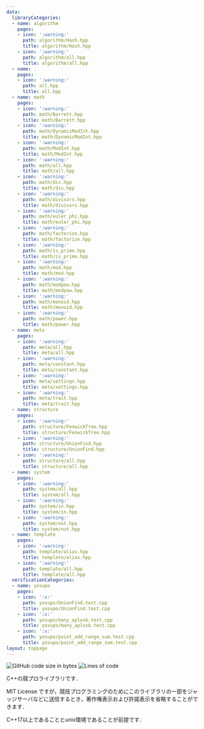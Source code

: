 ```yaml
---
data:
  libraryCategories:
  - name: algorithm
    pages:
    - icon: ':warning:'
      path: algorithm/Hash.hpp
      title: algorithm/Hash.hpp
    - icon: ':warning:'
      path: algorithm/all.hpp
      title: algorithm/all.hpp
  - name: .
    pages:
    - icon: ':warning:'
      path: all.hpp
      title: all.hpp
  - name: math
    pages:
    - icon: ':warning:'
      path: math/Barrett.hpp
      title: math/Barrett.hpp
    - icon: ':warning:'
      path: math/DynamicModInt.hpp
      title: math/DynamicModInt.hpp
    - icon: ':warning:'
      path: math/ModInt.hpp
      title: math/ModInt.hpp
    - icon: ':warning:'
      path: math/all.hpp
      title: math/all.hpp
    - icon: ':warning:'
      path: math/div.hpp
      title: math/div.hpp
    - icon: ':warning:'
      path: math/divisors.hpp
      title: math/divisors.hpp
    - icon: ':warning:'
      path: math/euler_phi.hpp
      title: math/euler_phi.hpp
    - icon: ':warning:'
      path: math/factorize.hpp
      title: math/factorize.hpp
    - icon: ':warning:'
      path: math/is_prime.hpp
      title: math/is_prime.hpp
    - icon: ':warning:'
      path: math/mod.hpp
      title: math/mod.hpp
    - icon: ':warning:'
      path: math/modpow.hpp
      title: math/modpow.hpp
    - icon: ':warning:'
      path: math/monoid.hpp
      title: math/monoid.hpp
    - icon: ':warning:'
      path: math/power.hpp
      title: math/power.hpp
  - name: meta
    pages:
    - icon: ':warning:'
      path: meta/all.hpp
      title: meta/all.hpp
    - icon: ':warning:'
      path: meta/constant.hpp
      title: meta/constant.hpp
    - icon: ':warning:'
      path: meta/settings.hpp
      title: meta/settings.hpp
    - icon: ':warning:'
      path: meta/trait.hpp
      title: meta/trait.hpp
  - name: structure
    pages:
    - icon: ':warning:'
      path: structure/FenwickTree.hpp
      title: structure/FenwickTree.hpp
    - icon: ':warning:'
      path: structure/UnionFind.hpp
      title: structure/UnionFind.hpp
    - icon: ':warning:'
      path: structure/all.hpp
      title: structure/all.hpp
  - name: system
    pages:
    - icon: ':warning:'
      path: system/all.hpp
      title: system/all.hpp
    - icon: ':warning:'
      path: system/in.hpp
      title: system/in.hpp
    - icon: ':warning:'
      path: system/out.hpp
      title: system/out.hpp
  - name: template
    pages:
    - icon: ':warning:'
      path: template/alias.hpp
      title: template/alias.hpp
    - icon: ':warning:'
      path: template/all.hpp
      title: template/all.hpp
  verificationCategories:
  - name: yosupo
    pages:
    - icon: ':x:'
      path: yosupo/UnionFind.test.cpp
      title: yosupo/UnionFind.test.cpp
    - icon: ':x:'
      path: yosupo/many_aplusb.test.cpp
      title: yosupo/many_aplusb.test.cpp
    - icon: ':x:'
      path: yosupo/point_add_range_sum.test.cpp
      title: yosupo/point_add_range_sum.test.cpp
layout: toppage
---
```

![GitHub code size in bytes](https://img.shields.io/github/languages/code-size/Chipppppppppp/kyopro?style=flat-square)
![Lines of code](https://img.shields.io/tokei/lines/github/Chipppppppppp/kyopro?style=flat-square)

C++の競プロライブラリです．

MIT License ですが，競技プログラミングのためにこのライブラリの一部をジャッジサーバなどに送信するとき，著作権表示および許諾表示を省略することができます．

C++17以上であることとunix環境であることが前提です．
